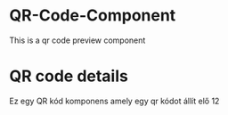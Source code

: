 # QR-Code-Component
This is a qr code preview component

# QR code details
Ez egy QR kód komponens amely egy qr kódot állít elő 12
